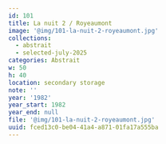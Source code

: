 ```yaml
---
id: 101
title: La nuit 2 / Royeaumont
image: '@img/101-la-nuit-2-royeaumont.jpg'
collections:
  - abstrait
  - selected-july-2025
categories: Abstrait
w: 50
h: 40
location: secondary storage
note: ''
year: '1982'
year_start: 1982
year_end: null
file: '@img/101-la-nuit-2-royeaumont.jpg'
uuid: fced13c0-be04-41a4-a871-01fa17a555ba
---
```


